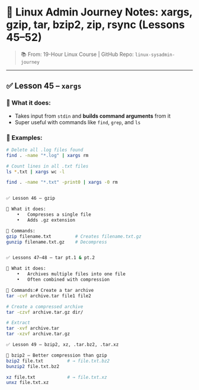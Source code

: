 # 🧠 Linux Admin Journey Notes: xargs, gzip, tar, bzip2, zip, rsync (Lessons 45–52)
> 📚 From: 19-Hour Linux Course | GitHub Repo: `linux-sysadmin-journey`

---

## ✅ Lesson 45 – `xargs`

### 🔹 What it does:
- Takes input from `stdin` and **builds command arguments** from it
- Super useful with commands like `find`, `grep`, and `ls`

### 🔸 Examples:
```bash
# Delete all .log files found
find . -name "*.log" | xargs rm

# Count lines in all .txt files
ls *.txt | xargs wc -l

find . -name "*.txt" -print0 | xargs -0 rm


✅ Lesson 46 – gzip

🔹 What it does:
	•	Compresses a single file
	•	Adds .gz extension

🔸 Commands:
gzip filename.txt         # Creates filename.txt.gz
gunzip filename.txt.gz    # Decompress


✅ Lessons 47–48 – tar pt.1 & pt.2

🔹 What it does:
	•	Archives multiple files into one file
	•	Often combined with compression

🔸 Commands:# Create a tar archive
tar -cvf archive.tar file1 file2

# Create a compressed archive
tar -czvf archive.tar.gz dir/

# Extract
tar -xvf archive.tar
tar -xzvf archive.tar.gz

✅ Lesson 49 – bzip2, xz, .tar.bz2, .tar.xz

🔸 bzip2 – Better compression than gzip
bzip2 file.txt         # → file.txt.bz2
bunzip2 file.txt.bz2

xz file.txt            # → file.txt.xz
unxz file.txt.xz



